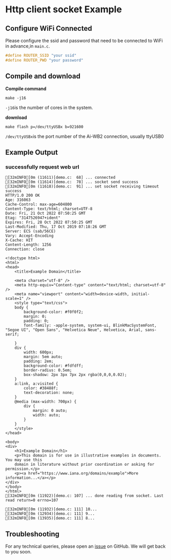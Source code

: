# Http client socket Example

## Configure WiFi Connected

Please configure the ssid and password that need to be connected to WiFi in advance,in `main.c`.

```c
#define ROUTER_SSID "your ssid"
#define ROUTER_PWD "your password"
```

## Compile and download

**Compile command**

```shell
make -j16
```

`-j16`is the number of cores in the system.

**download**

```shell
make flash p=/dev/ttyUSBx b=921600
```

`/dev/ttyUSBx`is the port number of the Ai-WB2 connection, usually ttyUSB0

## Example Output

### successfully request web url

```shell
[32mINFO[0m (11611)[demo.c:  68] ... connected
[32mINFO[0m (11614)[demo.c:  78] ... socket send success
[32mINFO[0m (11618)[demo.c:  91] ... set socket receiving timeout success
HTTP/1.0 200 OK
Age: 316063
Cache-Control: max-age=604800
Content-Type: text/html; charset=UTF-8
Date: Fri, 21 Oct 2022 07:50:25 GMT
Etag: "3147526947+ident"
Expires: Fri, 28 Oct 2022 07:50:25 GMT
Last-Modified: Thu, 17 Oct 2019 07:18:26 GMT
Server: ECS (sab/56CE)
Vary: Accept-Encoding
X-Cache: HIT
Content-Length: 1256
Connection: close

<!doctype html>
<html>
<head>
    <title>Example Domain</title>

    <meta charset="utf-8" />
    <meta http-equiv="Content-type" content="text/html; charset=utf-8" />
    <meta name="viewport" content="width=device-width, initial-scale=1" />
    <style type="text/css">
    body {
        background-color: #f0f0f2;
        margin: 0;
        padding: 0;
        font-family: -apple-system, system-ui, BlinkMacSystemFont, "Segoe UI", "Open Sans", "Helvetica Neue", Helvetica, Arial, sans-serif;
    
    }
    div {
        width: 600px;
        margin: 5em auto;
        padding: 2em;
        background-color: #fdfdff;
        border-radius: 0.5em;
        box-shadow: 2px 3px 7px 2px rgba(0,0,0,0.02);
    }
    a:link, a:visited {
        color: #38488f;
        text-decoration: none;
    }
    @media (max-width: 700px) {
        div {
            margin: 0 auto;
            width: auto;
        }
    }
    </style>  
</head>

<body>
<div>
    <h1>Example Domain</h1>
    <p>This domain is for use in illustrative examples in documents. You may use this
    domain in literature without prior coordination or asking for permission.</p>
    <p><a href="https://www.iana.org/domains/example">More information...</a></p>
</div>
</body>
</html>
[32mINFO[0m (11922)[demo.c: 107] ... done reading from socket. Last read return=0 errno=107

[32mINFO[0m (11932)[demo.c: 111] 10... 
[32mINFO[0m (12934)[demo.c: 111] 9... 
[32mINFO[0m (13935)[demo.c: 111] 8... 
```

## Troubleshooting

For any technical queries, please open an [issue](https://github.com/Ai-Thinker-Open/Ai-Thinker-WB2/issues) on GitHub. We will get back to you soon.
